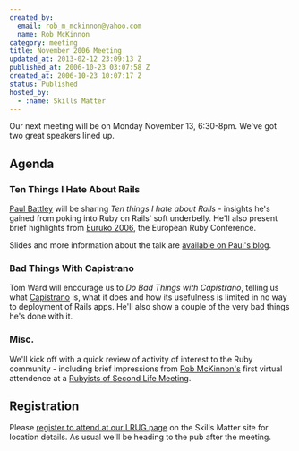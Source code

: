 ```yaml
--- 
created_by: 
  email: rob_m_mckinnon@yahoo.com
  name: Rob McKinnon
category: meeting
title: November 2006 Meeting
updated_at: 2013-02-12 23:09:13 Z
published_at: 2006-10-23 03:07:58 Z
created_at: 2006-10-23 10:07:17 Z
status: Published
hosted_by:
  - :name: Skills Matter
---
```


Our next meeting will be on Monday November 13, 6:30-8pm. We've got two great speakers lined up.

## Agenda

### Ten Things I Hate About Rails

[Paul Battley](http://po-ru.com/) will be sharing _Ten things I hate about Rails_ - insights he's gained from poking into Ruby on Rails' soft underbelly. He'll also present brief highlights from [Euruko 2006](http://euruko.com/), the European Ruby Conference.

Slides and more information about the talk are [available on Paul's blog](http://po-ru.com/diary/ten-things-i-hate-about-rails/).

### Bad Things With Capistrano

Tom Ward will encourage us to _Do Bad Things with Capistrano_, telling us what [Capistrano](http://manuals.rubyonrails.com/read/book/17) is, what it does and how its usefulness is limited in no way to deployment of Rails apps.  He'll also show a couple of the very bad things he's done with it.

### Misc.

We'll kick off with a quick review of activity of interest to the Ruby community - including brief impressions from [Rob McKinnon's](http://blog.theyworkforyou.co.nz/) first virtual attendence at a [Rubyists of Second Life Meeting](http://secondlife.com/events/event.php?id=311956&date=1161219600).

Registration
------------

Please [register to attend at our LRUG page](http://skillsmatter.com/london-ruby-ug) on the Skills Matter site for location details. As usual we'll be heading to the pub after the meeting.

